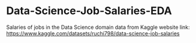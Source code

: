 # Data-Science-Job-Salaries-EDA
Salaries of jobs in the Data Science domain data from Kaggle website
link: https://www.kaggle.com/datasets/ruchi798/data-science-job-salaries
